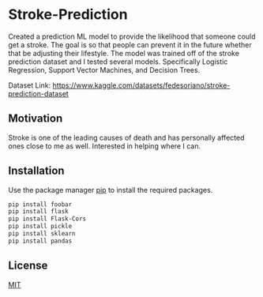 # Stroke-Prediction

Created a prediction ML model to provide the likelihood that someone could get a stroke. The goal is so that people can prevent it in the future whether that be adjusting their lifestyle. The model was trained off of the stroke prediction dataset and I tested several models. Specifically Logistic Regression, Support Vector Machines, and Decision Trees. 

Dataset Link: https://www.kaggle.com/datasets/fedesoriano/stroke-prediction-dataset

## Motivation

Stroke is one of the leading causes of death and has personally affected ones close to me as well. Interested in helping where I can.


## Installation

Use the package manager [pip](https://pip.pypa.io/en/stable/) to install the required packages.

```bash
pip install foobar
pip install flask
pip install Flask-Cors
pip install pickle
pip install sklearn
pip install pandas
```


## License

[MIT](https://choosealicense.com/licenses/mit/)